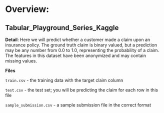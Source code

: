 # Overview: 
## Tabular_Playground_Series_Kaggle 
**Detail**: Here we will predict whether a customer made a claim upon an insurance policy. The ground truth claim is binary valued, but a prediction may be any number from 0.0 to 1.0, representing the probability of a claim. The features in this dataset have been anonymized and may contain missing values.

**Files**

`train.csv` - the training data with the target claim column

`test.csv` - the test set; you will be predicting the claim for each row in this file

`sample_submission.csv` - a sample submission file in the correct format
